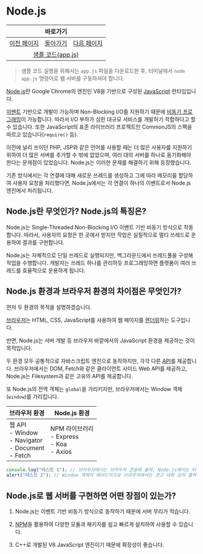 # Node.js

<table>
    <thead>
        <tr>
            <th colspan="3" style="text-align: center;">바로가기</th>
        </tr>
    </thead>
    <tbody>
        <tr>
            <td>
                <a href="/../javascript/docs/0803.html">이전 페이지</a>
            </td>
            <td>
                <a href="/../javascript/">돌아가기</a>
            </td>
            <td>
                <a href="/../javascript/docs/0805.html">다음 페이지</a>
            </td>
        </tr>
        <tr>
            <td colspan="3" style="text-align: center;">
                <a href="/../javascript/0804/app.js">샘플 코드(app.js)</a>
            </td>
        </tr>
    </tbody>
</table>

> 샘플 코드 실행을 위해서는 `app.js` 파일을 다운로드한 후, 터미널에서 `node app.js` 명령어로 웹 서버를 구동하셔야 합니다.

[Node.js](/javascript/docs/glossary.html#nodejs)란 Google Chrome의 엔진인 V8을 기반으로 구성된 [JavaScript](/javascript/docs/glossary.html#javascript) 런타임입니다.

[이벤트](/javascript/docs/glossary.html#이벤트) 기반으로 개발이 가능하며 Non-Blocking I/O를 지원하기 때문에 [비동기 프로그래밍](/javascript/docs/glossary.html#비동기-프로그래밍)이 가능합니다. 따라서 I/O 부하가 심한 대규모 서비스를 개발하기 적합하다고 할 수 있습니다. 또한 JavaScript의 표준 라이브러리 프로젝트인 CommonJS의 스펙을 따르고 있습니다(`require()` 등).

이전에 널리 쓰이던 PHP, JSP와 같은 언어를 사용할 때는 더 많은 사용자를 지원하기 위하여 더 많은 서버를 추가할 수 밖에 없었으며, 여러 대의 서버를 하나로 동기화해야 한다는 문제점이 있었습니다. Node.js는 이러한 문제를 해결하기 위해 등장했습니다.

기존 방식에서는 각 연결에 대해 새로운 쓰레드를 생성하고 그에 따라 메모리를 할당하여 사용자 요청을 처리했다면, Node.js에서는 각 연결이 하나의 이벤트로서 Node.js 엔진에서 처리됩니다.

## Node.js란 무엇인가? Node.js의 특징은?

Node.js는 Single-Threaded Non-Blocking I/O 이벤트 기반 비동기 방식으로 작동합니다. 따라서, 사용자의 요청은 한 곳에서 받지만 작업은 실질적으로 멀티 쓰레드로 운용하여 결과를 구현합니다.

Node.js는 자체적으로 단일 쓰레드로 실행되지만, 백그라운드에서 쓰레드풀을 구성해 작업을 수행합니다. 개발자는 쓰레드 하나를 관리하듯 프로그래밍하면 플랫폼이 여러 쓰레드를 효율적으로 운용하게 됩니다.

## Node.js 환경과 브라우저 환경의 차이점은 무엇인가? 

먼저 두 환경의 목적을 설명하겠습니다.

[브라우저](/javascript/docs/glossary.html#브라우저)는 HTML, CSS, JavaScript를 사용하여 웹 페이지를 [렌더링](/javascript/docs/glossary.html#렌더링)하는 도구입니다.

반면, Node.js는 서버 개발 등 브라우저 바깥에서의 JavaScript 환경을 제공하는 것이 목적입니다.

두 환경 모두 공통적으로 자바스크립트 엔진으로 동작하지만, 각각 다른 [API](/javascript/docs/glossary.html#api)를 제공합니다. 브라우저에서는 DOM, Fetch와 같은 클라이언트 사이드 Web API를 제공하고, Node.js는 Filesystem과 같은 고유의 API를 제공합니다.

또 Node.js의 전역 객체는 `global`을 가리키지만, 브라우저에서는 Window 객체(`window`)를 가리킵니다.

| 브라우저 환경 | Node.js 환경 |
| --- | --- |
| 웹 API<br>- Window<br>- Navigator<br>- Document<br>- Fetch | NPM 라이브러리<br>- Express<br>- Koa<br>- Axios |

```javascript
console.log("테스트 1"); // 브라우저에서는 브라우저 콘솔에 출력, Node.js에서는 터미널에 출력
alert("테스트 2"); // Window 객체의 메서드이므로 브라우저에서는 경고 대화 상자 출력, Node.js에서는 실행되지 않음
```

## Node.js로 웹 서버를 구현하면 어떤 장점이 있는가?

1. Node.js는 이벤트 기반 비동기 방식으로 동작하기 때문에 서버 무리가 적습니다.

2. [NPM](/javascript/docs/glossary.html#npm)을 활용하여 다양한 모듈과 패키지를 쉽고 빠르게 설치하여 사용할 수 있습니다.

3. C++로 개발된 V8 JavaScript 엔진이기 때문에 확장성이 좋습니다.
